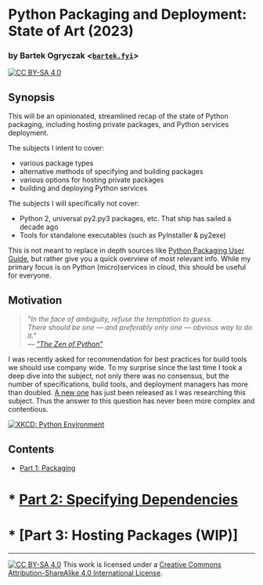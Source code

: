 # Python Packaging and Deployment: State of Art (2023)

### by Bartek Ogryczak <[`bartek.fyi`](https://bartek.fyi/)>

[![CC BY-SA 4.0][cc-by-sa-shield]][cc-by-sa]

## Synopsis

This will be an opinionated, streamlined recap of the state of Python packaging, including hosting private packages, 
and Python services deployment. 

The subjects I intent to cover:
- various package types
- alternative methods of specifying and building packages
- various options for hosting private packages
- building and deploying Python services 

The subjects I will specifically not cover:
- Python 2, universal py2.py3 packages, etc. That ship has sailed a decade ago 
- Tools for standalone executables (such as PyInstaller & py2exe)

This is not meant to replace in depth sources like [Python Packaging User Guide](https://packaging.python.org/), 
but rather give you a quick overview of most relevant info. While my primary focus is on Python (micro)services 
in cloud, this should be useful for everyone.  

## Motivation

> _"In the face of ambiguity, refuse the temptation to guess.  
> There should be one — and preferably only one — obvious way to do it."_  
>                  — _["The Zen of Python"](https://peps.python.org/pep-0020/)_ 

I was recently asked for recommendation for best practices for build tools we should use company wide. 
To my surprise since the last time I took a deep dive into the subject, not only there was no consensus, 
but the number of specifications, build tools, and deployment managers has more than doubled.
[A new one](https://github.com/mitsuhiko/rye) has just been released as I was researching this subject. 
Thus the answer to this question has never been more complex and contentious.  

[![XKCD: Python Environment](https://imgs.xkcd.com/comics/python_environment.png)](https://xkcd.com/1987/)

## Contents

* [Part 1: Packaging](packaging.md) 
# * [Part 2: Specifying Dependencies](dependencies.md)
# * [Part 3: Hosting Packages (WIP)]

--- 
[![CC BY-SA 4.0][cc-by-sa-image]][cc-by-sa] This work is licensed under a [Creative Commons Attribution-ShareAlike 4.0 International License][cc-by-sa].

[cc-by-sa]: http://creativecommons.org/licenses/by-sa/4.0/
[cc-by-sa-image]: https://licensebuttons.net/l/by-sa/4.0/88x31.png
[cc-by-sa-shield]: https://img.shields.io/badge/License-CC%20BY--SA%204.0-lightgrey.svg
